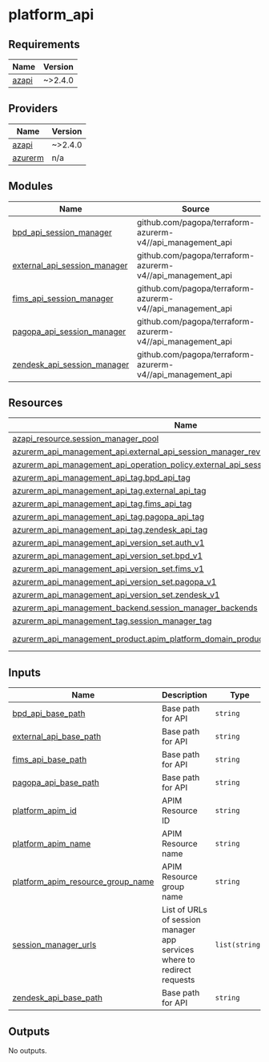 # platform_api

<!-- BEGIN_TF_DOCS -->
## Requirements

| Name | Version |
|------|---------|
| <a name="requirement_azapi"></a> [azapi](#requirement\_azapi) | ~>2.4.0 |

## Providers

| Name | Version |
|------|---------|
| <a name="provider_azapi"></a> [azapi](#provider\_azapi) | ~>2.4.0 |
| <a name="provider_azurerm"></a> [azurerm](#provider\_azurerm) | n/a |

## Modules

| Name | Source | Version |
|------|--------|---------|
| <a name="module_bpd_api_session_manager"></a> [bpd\_api\_session\_manager](#module\_bpd\_api\_session\_manager) | github.com/pagopa/terraform-azurerm-v4//api_management_api | v7.40.3 |
| <a name="module_external_api_session_manager"></a> [external\_api\_session\_manager](#module\_external\_api\_session\_manager) | github.com/pagopa/terraform-azurerm-v4//api_management_api | v7.40.3 |
| <a name="module_fims_api_session_manager"></a> [fims\_api\_session\_manager](#module\_fims\_api\_session\_manager) | github.com/pagopa/terraform-azurerm-v4//api_management_api | v7.40.3 |
| <a name="module_pagopa_api_session_manager"></a> [pagopa\_api\_session\_manager](#module\_pagopa\_api\_session\_manager) | github.com/pagopa/terraform-azurerm-v4//api_management_api | v7.40.3 |
| <a name="module_zendesk_api_session_manager"></a> [zendesk\_api\_session\_manager](#module\_zendesk\_api\_session\_manager) | github.com/pagopa/terraform-azurerm-v4//api_management_api | v7.40.3 |

## Resources

| Name | Type |
|------|------|
| [azapi_resource.session_manager_pool](https://registry.terraform.io/providers/azure/azapi/latest/docs/resources/resource) | resource |
| [azurerm_api_management_api.external_api_session_manager_revision_2](https://registry.terraform.io/providers/hashicorp/azurerm/latest/docs/resources/api_management_api) | resource |
| [azurerm_api_management_api_operation_policy.external_api_session_manager_login_policy](https://registry.terraform.io/providers/hashicorp/azurerm/latest/docs/resources/api_management_api_operation_policy) | resource |
| [azurerm_api_management_api_tag.bpd_api_tag](https://registry.terraform.io/providers/hashicorp/azurerm/latest/docs/resources/api_management_api_tag) | resource |
| [azurerm_api_management_api_tag.external_api_tag](https://registry.terraform.io/providers/hashicorp/azurerm/latest/docs/resources/api_management_api_tag) | resource |
| [azurerm_api_management_api_tag.fims_api_tag](https://registry.terraform.io/providers/hashicorp/azurerm/latest/docs/resources/api_management_api_tag) | resource |
| [azurerm_api_management_api_tag.pagopa_api_tag](https://registry.terraform.io/providers/hashicorp/azurerm/latest/docs/resources/api_management_api_tag) | resource |
| [azurerm_api_management_api_tag.zendesk_api_tag](https://registry.terraform.io/providers/hashicorp/azurerm/latest/docs/resources/api_management_api_tag) | resource |
| [azurerm_api_management_api_version_set.auth_v1](https://registry.terraform.io/providers/hashicorp/azurerm/latest/docs/resources/api_management_api_version_set) | resource |
| [azurerm_api_management_api_version_set.bpd_v1](https://registry.terraform.io/providers/hashicorp/azurerm/latest/docs/resources/api_management_api_version_set) | resource |
| [azurerm_api_management_api_version_set.fims_v1](https://registry.terraform.io/providers/hashicorp/azurerm/latest/docs/resources/api_management_api_version_set) | resource |
| [azurerm_api_management_api_version_set.pagopa_v1](https://registry.terraform.io/providers/hashicorp/azurerm/latest/docs/resources/api_management_api_version_set) | resource |
| [azurerm_api_management_api_version_set.zendesk_v1](https://registry.terraform.io/providers/hashicorp/azurerm/latest/docs/resources/api_management_api_version_set) | resource |
| [azurerm_api_management_backend.session_manager_backends](https://registry.terraform.io/providers/hashicorp/azurerm/latest/docs/resources/api_management_backend) | resource |
| [azurerm_api_management_tag.session_manager_tag](https://registry.terraform.io/providers/hashicorp/azurerm/latest/docs/resources/api_management_tag) | resource |
| [azurerm_api_management_product.apim_platform_domain_product](https://registry.terraform.io/providers/hashicorp/azurerm/latest/docs/data-sources/api_management_product) | data source |

## Inputs

| Name | Description | Type | Default | Required |
|------|-------------|------|---------|:--------:|
| <a name="input_bpd_api_base_path"></a> [bpd\_api\_base\_path](#input\_bpd\_api\_base\_path) | Base path for API | `string` | n/a | yes |
| <a name="input_external_api_base_path"></a> [external\_api\_base\_path](#input\_external\_api\_base\_path) | Base path for API | `string` | n/a | yes |
| <a name="input_fims_api_base_path"></a> [fims\_api\_base\_path](#input\_fims\_api\_base\_path) | Base path for API | `string` | n/a | yes |
| <a name="input_pagopa_api_base_path"></a> [pagopa\_api\_base\_path](#input\_pagopa\_api\_base\_path) | Base path for API | `string` | n/a | yes |
| <a name="input_platform_apim_id"></a> [platform\_apim\_id](#input\_platform\_apim\_id) | APIM Resource ID | `string` | n/a | yes |
| <a name="input_platform_apim_name"></a> [platform\_apim\_name](#input\_platform\_apim\_name) | APIM Resource name | `string` | n/a | yes |
| <a name="input_platform_apim_resource_group_name"></a> [platform\_apim\_resource\_group\_name](#input\_platform\_apim\_resource\_group\_name) | APIM Resource group name | `string` | n/a | yes |
| <a name="input_session_manager_urls"></a> [session\_manager\_urls](#input\_session\_manager\_urls) | List of URLs of session manager app services where to redirect requests | `list(string)` | n/a | yes |
| <a name="input_zendesk_api_base_path"></a> [zendesk\_api\_base\_path](#input\_zendesk\_api\_base\_path) | Base path for API | `string` | n/a | yes |

## Outputs

No outputs.
<!-- END_TF_DOCS -->
